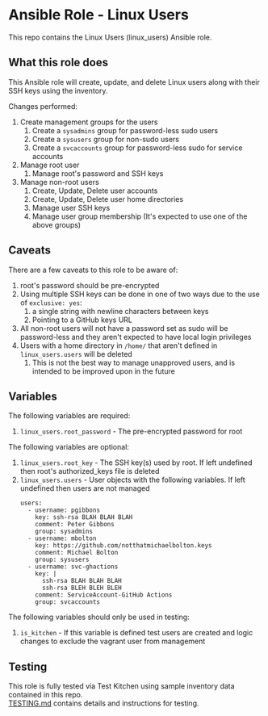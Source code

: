 Ansible Role - Linux Users
==========================
This repo contains the Linux Users (linux_users) Ansible role.

What this role does
-------------------
This Ansible role will create, update, and delete Linux users along with their SSH keys using the inventory.

Changes performed:

1. Create management groups for the users
    1. Create a `sysadmins` group for password-less sudo users
    2. Create a `sysusers` group for non-sudo users
    3. Create a `svcaccounts` group for password-less sudo for service accounts
2. Manage root user
    1. Manage root's password and SSH keys
3. Manage non-root users
    1. Create, Update, Delete user accounts
    2. Create, Update, Delete user home directories
    3. Manage user SSH keys 
    4. Manage user group membership (It's expected to use one of the above groups)

Caveats
-------
There are a few caveats to this role to be aware of:

1. root's password should be pre-encrypted
2. Using multiple SSH keys can be done in one of two ways due to the use of `exclusive: yes`:
    1. a single string with newline characters between keys
    2. Pointing to a GitHub keys URL
3. All non-root users will not have a password set as sudo will be password-less and they aren't expected to have local
login privileges
4. Users with a home directory in `/home/` that aren't defined in `linux_users.users` will be deleted
    1. This is not the best way to manage unapproved users, and is intended to be improved upon in the future

Variables
---------
The following variables are required:

1. `linux_users.root_password` - The pre-encrypted password for root

The following variables are optional:

1. `linux_users.root_key` - The SSH key(s) used by root. If left undefined then root's authorized_keys file is deleted
2. `linux_users.users` - User objects with the following variables. If left undefined then users are not managed
    ```
    users:
      - username: pgibbons
        key: ssh-rsa BLAH BLAH BLAH
        comment: Peter Gibbons
        group: sysadmins
      - username: mbolton
        key: https://github.com/notthatmichaelbolton.keys
        comment: Michael Bolton
        group: sysusers
      - username: svc-ghactions
        key: |
          ssh-rsa BLAH BLAH BLAH
          ssh-rsa BLEH BLEH BLEH
        comment: ServiceAccount-GitHub Actions
        group: svcaccounts
    ```

The following variables should only be used in testing:

1. `is_kitchen` - If this variable is defined test users are created and logic changes to exclude the vagrant user from
management

Testing
-------
This role is fully tested via Test Kitchen using sample inventory data contained in this repo.  
[TESTING.md](TESTING.md) contains details and instructions for testing. 
